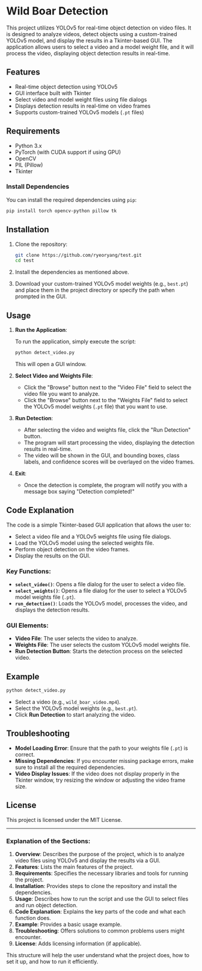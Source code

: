 # Wild Boar Detection

This project utilizes YOLOv5 for real-time object detection on video files. It is designed to analyze videos, detect objects using a custom-trained YOLOv5 model, and display the results in a Tkinter-based GUI. The application allows users to select a video and a model weight file, and it will process the video, displaying object detection results in real-time.

## Features
- Real-time object detection using YOLOv5
- GUI interface built with Tkinter
- Select video and model weight files using file dialogs
- Displays detection results in real-time on video frames
- Supports custom-trained YOLOv5 models (`.pt` files)

## Requirements
- Python 3.x
- PyTorch (with CUDA support if using GPU)
- OpenCV
- PIL (Pillow)
- Tkinter

### Install Dependencies
You can install the required dependencies using `pip`:

```bash
pip install torch opencv-python pillow tk
```

## Installation

1. Clone the repository:

    ```bash
    git clone https://github.com/ryeoryang/test.git
    cd test
    ```

2. Install the dependencies as mentioned above.

3. Download your custom-trained YOLOv5 model weights (e.g., `best.pt`) and place them in the project directory or specify the path when prompted in the GUI.

## Usage

1. **Run the Application**:

   To run the application, simply execute the script:

   ```bash
   python detect_video.py
   ```

   This will open a GUI window.

2. **Select Video and Weights File**:
   - Click the "Browse" button next to the "Video File" field to select the video file you want to analyze.
   - Click the "Browse" button next to the "Weights File" field to select the YOLOv5 model weights (`.pt` file) that you want to use.

3. **Run Detection**:
   - After selecting the video and weights file, click the "Run Detection" button.
   - The program will start processing the video, displaying the detection results in real-time.
   - The video will be shown in the GUI, and bounding boxes, class labels, and confidence scores will be overlayed on the video frames.

4. **Exit**:
   - Once the detection is complete, the program will notify you with a message box saying "Detection completed!"

## Code Explanation

The code is a simple Tkinter-based GUI application that allows the user to:
- Select a video file and a YOLOv5 weights file using file dialogs.
- Load the YOLOv5 model using the selected weights file.
- Perform object detection on the video frames.
- Display the results on the GUI.

### Key Functions:

- **`select_video()`**: Opens a file dialog for the user to select a video file.
- **`select_weights()`**: Opens a file dialog for the user to select a YOLOv5 model weights file (`.pt`).
- **`run_detection()`**: Loads the YOLOv5 model, processes the video, and displays the detection results.

### GUI Elements:
- **Video File**: The user selects the video to analyze.
- **Weights File**: The user selects the custom YOLOv5 model weights file.
- **Run Detection Button**: Starts the detection process on the selected video.

## Example

```bash
python detect_video.py
```

- Select a video (e.g., `wild_boar_video.mp4`).
- Select the YOLOv5 model weights (e.g., `best.pt`).
- Click **Run Detection** to start analyzing the video.

## Troubleshooting

- **Model Loading Error**: Ensure that the path to your weights file (`.pt`) is correct.
- **Missing Dependencies**: If you encounter missing package errors, make sure to install all the required dependencies.
- **Video Display Issues**: If the video does not display properly in the Tkinter window, try resizing the window or adjusting the video frame size.

## License

This project is licensed under the MIT License.

---

### Explanation of the Sections:

1. **Overview**: Describes the purpose of the project, which is to analyze video files using YOLOv5 and display the results via a GUI.
2. **Features**: Lists the main features of the project.
3. **Requirements**: Specifies the necessary libraries and tools for running the project.
4. **Installation**: Provides steps to clone the repository and install the dependencies.
5. **Usage**: Describes how to run the script and use the GUI to select files and run object detection.
6. **Code Explanation**: Explains the key parts of the code and what each function does.
7. **Example**: Provides a basic usage example.
8. **Troubleshooting**: Offers solutions to common problems users might encounter.
9. **License**: Adds licensing information (if applicable).

This structure will help the user understand what the project does, how to set it up, and how to run it efficiently.
